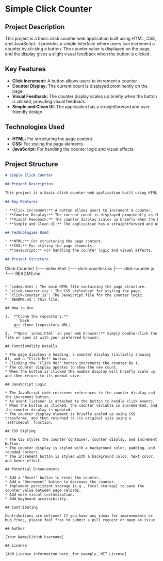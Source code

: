 # Simple Click Counter

## Project Description

This project is a basic click counter web application built using HTML, CSS, and JavaScript. It provides a simple interface where users can increment a counter by clicking a button. The counter value is displayed on the page, and the display gives a slight visual feedback when the button is clicked.

## Key Features

* **Click Increment:** A button allows users to increment a counter.
* **Counter Display:** The current count is displayed prominently on the page.
* **Visual Feedback:** The counter display scales up briefly when the button is clicked, providing visual feedback.
* **Simple and Clean UI:** The application has a straightforward and user-friendly design.

## Technologies Used

* **HTML:** For structuring the page content.
* **CSS:** For styling the page elements.
* **JavaScript:** For handling the counter logic and visual effects.

## Project Structure
```markdown
# Simple Click Counter

## Project Description

This project is a basic click counter web application built using HTML, CSS, and JavaScript. It provides a simple interface where users can increment a counter by clicking a button. The counter value is displayed on the page, and the display gives a slight visual feedback when the button is clicked.

## Key Features

* **Click Increment:** A button allows users to increment a counter.
* **Counter Display:** The current count is displayed prominently on the page.
* **Visual Feedback:** The counter display scales up briefly when the button is clicked, providing visual feedback.
* **Simple and Clean UI:** The application has a straightforward and user-friendly design.

## Technologies Used

* **HTML:** For structuring the page content.
* **CSS:** For styling the page elements.
* **JavaScript:** For handling the counter logic and visual effects.

## Project Structure

```
Click-Counter/
├── index.html
├── click-counter.css
├── click-counter.js
└── README.md
```

* `index.html`: The main HTML file containing the page structure.
* `click-counter.css`: The CSS stylesheet for styling the page.
* `click-counter.js`: The JavaScript file for the counter logic.
* `README.md`: This file.

## How to Use

1.  **Clone the repository:**
    ```bash
    git clone [repository URL]
    ```
2.  **Open `index.html` in your web browser:** Simply double-click the file or open it with your preferred browser.

## Functionality Details

* The page displays a heading, a counter display (initially showing 0), and a "Click Me!" button.
* Clicking the "Click Me!" button increments the counter by 1.
* The counter display updates to show the new count.
* When the button is clicked the number display will briefly scale up, and then return to its normal size.

## JavaScript Logic

* The JavaScript code retrieves references to the counter display and the increment button.
* An event listener is attached to the button to handle click events.
* When the button is clicked, the counter variable is incremented, and the counter display is updated.
* The counter display element is briefly scaled up using CSS transforms, and then returned to its original size using a `setTimeout` function.

## CSS Styling

* The CSS styles the counter container, counter display, and increment button.
* The counter display is styled with a background color, padding, and rounded corners.
* The increment button is styled with a background color, text color, and hover effect.

## Potential Enhancements

* Add a "Reset" button to reset the counter.
* Add a "Decrement" button to decrease the counter.
* Implement persistent storage (e.g., local storage) to save the counter value between page reloads.
* Add more visual customization.
* Add keyboard accessibility.

## Contributing

Contributions are welcome! If you have any ideas for improvements or bug fixes, please feel free to submit a pull request or open an issue.

## Author

[Your Name/GitHub Username]

## License

[Add License information here, for example, MIT License]
```

